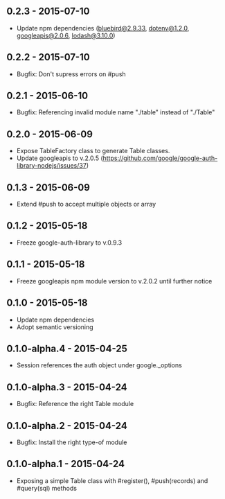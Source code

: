 ## 0.2.3 - 2015-07-10

* Update npm dependencies (bluebird@2.9.33, dotenv@1.2.0, googleapis@2.0.6, lodash@3.10.0)

## 0.2.2 - 2015-07-10

* Bugfix: Don't supress errors on #push

## 0.2.1 - 2015-06-10

* Bugfix: Referencing invalid module name "./table" instead of "./Table"

## 0.2.0 - 2015-06-09

* Expose TableFactory class to generate Table classes.
* Update googleapis to v.2.0.5 (https://github.com/google/google-auth-library-nodejs/issues/37)

## 0.1.3 - 2015-06-09

* Extend #push to accept multiple objects or array

## 0.1.2 - 2015-05-18

* Freeze google-auth-library to v.0.9.3

## 0.1.1 - 2015-05-18

* Freeze googleapis npm module version to v.2.0.2 until further notice

## 0.1.0 - 2015-05-18

* Update npm dependencies
* Adopt semantic versioning

## 0.1.0-alpha.4 - 2015-04-25

* Session references the auth object under google._options

## 0.1.0-alpha.3 - 2015-04-24

* Bugfix: Reference the right Table module

## 0.1.0-alpha.2 - 2015-04-24

* Bugfix: Install the right type-of module

## 0.1.0-alpha.1 - 2015-04-24

* Exposing a simple Table class with #register(), #push(records) and #query(sql) methods
